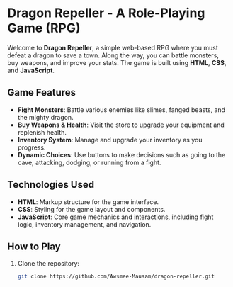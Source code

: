 # Dragon Repeller - A Role-Playing Game (RPG)

Welcome to **Dragon Repeller**, a simple web-based RPG where you must defeat a dragon to save a town. Along the way, you can battle monsters, buy weapons, and improve your stats. The game is built using **HTML**, **CSS**, and **JavaScript**.

## Game Features

- **Fight Monsters**: Battle various enemies like slimes, fanged beasts, and the mighty dragon.
- **Buy Weapons & Health**: Visit the store to upgrade your equipment and replenish health.
- **Inventory System**: Manage and upgrade your inventory as you progress.
- **Dynamic Choices**: Use buttons to make decisions such as going to the cave, attacking, dodging, or running from a fight.

## Technologies Used

- **HTML**: Markup structure for the game interface.
- **CSS**: Styling for the game layout and components.
- **JavaScript**: Core game mechanics and interactions, including fight logic, inventory management, and navigation.

## How to Play

1. Clone the repository:
   ```bash
   git clone https://github.com/Awsmee-Mausam/dragon-repeller.git
